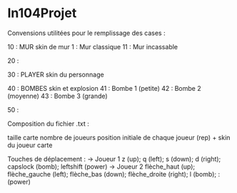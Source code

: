 # In104Projet

Convensions utilitées pour le remplissage des cases :

10 : MUR skin de mur
    1 : Mur classique
    11 : Mur incassable

20 : 

30 : PLAYER skin du personnage

40 : BOMBES skin et explosion
    41 : Bombe 1 (petite)
    42 : Bombe 2 (moyenne)
    43 : Bombe 3 (grande)

50 :


Composition du fichier .txt :

taille carte
nombre de joueurs
position initiale de chaque joueur (rep) + skin du joueur
carte

Touches de déplacement :
-> Joueur 1 
z (up); q (left); s (down); d (right); capslock (bomb); leftshift (power)
-> Joueur 2
flèche_haut (up); flèche_gauche (left); flèche_bas (down); flèche_droite (right); l (bomb); : (power)